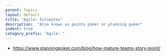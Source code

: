 ```yaml
---
parent: Topics
layout: default
title: "Agile: Estimates"
description:  "Also known as points poker or planning poker"
indent: true
category_prefix: "Agile: "
---
```



* <https://www.planningpoker.com/blog/how-mature-teams-story-point/>

